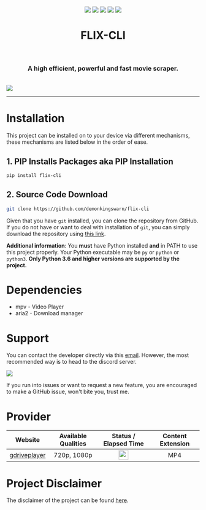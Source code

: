 <p align="center">
<br>
<a href="https://github.com/demonkingswarn/flix-cli"><img src="https://img.shields.io/github/stars/demonkingswarn/flix-cli?color=orange&logo=github&style=flat-square"></a>
<a href="http://makeapullrequest.com"><img src="https://img.shields.io/badge/PRs-welcome-brightgreen.svg"></a>
<img src="https://img.shields.io/badge/os-linux-brightgreen">
<img src="https://img.shields.io/badge/os-mac-brightgreen">
<img src="https://img.shields.io/badge/os-windows-brightgreen">
<br>
</p>
<h1 align="center">
  FLIX-CLI
</h1>
<br>
<h3 align="center">
  A high efficient, powerful and fast movie scraper.
</h3>
<br>
<img src="https://github.com/DemonKingSwarn/flix-cli/raw/master/.assets/showcase.gif">

<hr>

# Installation
This project can be installed on to your device via different mechanisms, these mechanisms are listed below in the order of ease.

## 1. PIP Installs Packages aka PIP Installation
```sh
pip install flix-cli
```

## 2. Source Code Download
``` sh
git clone https://github.com/demonkingswarn/flix-cli
```

Given that you have `git` installed, you can clone the repository from GitHub. If you do not have or want to deal with installation of `git`, you can simply download the repository using <a href="https://github.com/demonkingswarn/flix-cli/archive/refs/heads/master.zip">this link</a>.


<b>Additional information</b>: You <b>must</b> have Python installed <b>and</b> in PATH to use this project properly. Your Python executable may be `py` or `python` or `python3`. <b>Only Python 3.6 and higher versions are supported by the project.</b>

# Dependencies
- mpv - Video Player
- aria2 - Download manager

# Support
You can contact the developer directly via this <a href="mailto:demonkingswarn@protonmail.com">email</a>. However, the most recommended way is to head to the discord server.

<a href="https://discord.gg/JF85vTkDyC"><img src="https://invidget.switchblade.xyz/JF85vTkDyC"></a>

If you run into issues or want to request a new feature, you are encouraged to make a GitHub issue, won't bite you, trust me.

# Provider
| Website                                      | Available Qualities | Status / Elapsed Time | Content Extension |
| :------------------------------------------: | :-----------------:  | :----: | :-----------------: |
| [gdriveplayer](https://database.gdriveplayer.us/player.php)         | 720p, 1080p | <img height="25" src="https://github.com/justfoolingaround/animdl-provider-benchmarks/raw/master/api/providers/nineanime.png">  | MP4 |

# Project Disclaimer
The disclaimer of the project  can be found <a href="https://github.com/demonkingswarn/flix-cli/blob/master/disclaimer.org">here</a>.
